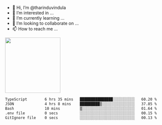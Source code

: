 - 👋 Hi, I’m @tharinduvindula
- 👀 I’m interested in ...
- 🌱 I’m currently learning ...
- 💞️ I’m looking to collaborate on ...
- 📫 How to reach me ...

<!---
tharinduvindula/tharinduvindula is a ✨ special ✨ repository because its `README.md` (this file) appears on your GitHub profile.
You can click the Preview link to take a look at your changes.
--->

<img height="180em" src="https://github-readme-stats.vercel.app/api?username=tharinduvindula&show_icons=true&hide_border=false&&count_private=true&include_all_commits=true" />


<!--START_SECTION:waka-->

```txt
TypeScript        6 hrs 35 mins   ███████████████░░░░░░░░░░   60.20 %
JSON              4 hrs 8 mins    █████████▒░░░░░░░░░░░░░░░   37.85 %
Bash              10 mins         ▒░░░░░░░░░░░░░░░░░░░░░░░░   01.64 %
.env file         0 secs          ░░░░░░░░░░░░░░░░░░░░░░░░░   00.15 %
GitIgnore file    0 secs          ░░░░░░░░░░░░░░░░░░░░░░░░░   00.13 %
```

<!--END_SECTION:waka-->
